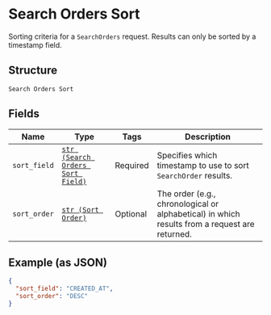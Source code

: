 
# Search Orders Sort

Sorting criteria for a `SearchOrders` request. Results can only be sorted
by a timestamp field.

## Structure

`Search Orders Sort`

## Fields

| Name | Type | Tags | Description |
|  --- | --- | --- | --- |
| `sort_field` | [`str (Search Orders Sort Field)`](../../doc/models/search-orders-sort-field.md) | Required | Specifies which timestamp to use to sort `SearchOrder` results. |
| `sort_order` | [`str (Sort Order)`](../../doc/models/sort-order.md) | Optional | The order (e.g., chronological or alphabetical) in which results from a request are returned. |

## Example (as JSON)

```json
{
  "sort_field": "CREATED_AT",
  "sort_order": "DESC"
}
```

